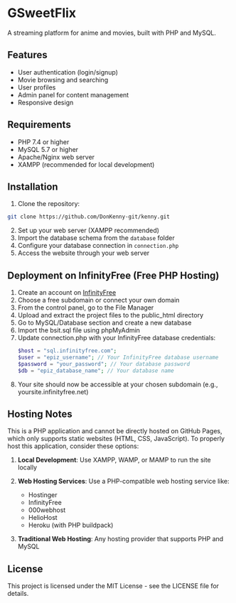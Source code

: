 # GSweetFlix

A streaming platform for anime and movies, built with PHP and MySQL.

## Features

- User authentication (login/signup)
- Movie browsing and searching
- User profiles
- Admin panel for content management
- Responsive design

## Requirements

- PHP 7.4 or higher
- MySQL 5.7 or higher
- Apache/Nginx web server
- XAMPP (recommended for local development)

## Installation

1. Clone the repository:
```bash
git clone https://github.com/DonKenny-git/kenny.git
```

2. Set up your web server (XAMPP recommended)
3. Import the database schema from the `database` folder
4. Configure your database connection in `connection.php`
5. Access the website through your web server

## Deployment on InfinityFree (Free PHP Hosting)

1. Create an account on [InfinityFree](https://infinityfree.com/)
2. Choose a free subdomain or connect your own domain
3. From the control panel, go to the File Manager
4. Upload and extract the project files to the public_html directory
5. Go to MySQL/Database section and create a new database
6. Import the bsit.sql file using phpMyAdmin
7. Update connection.php with your InfinityFree database credentials:
   ```php
   $host = "sql.infinityfree.com";
   $user = "epiz_username"; // Your InfinityFree database username
   $password = "your_password"; // Your database password
   $db = "epiz_database_name"; // Your database name
   ```
8. Your site should now be accessible at your chosen subdomain (e.g., yoursite.infinityfree.net)

## Hosting Notes

This is a PHP application and cannot be directly hosted on GitHub Pages, which only supports static websites (HTML, CSS, JavaScript). To properly host this application, consider these options:

1. **Local Development**: Use XAMPP, WAMP, or MAMP to run the site locally
2. **Web Hosting Services**: Use a PHP-compatible web hosting service like:
   - Hostinger
   - InfinityFree
   - 000webhost
   - HelioHost
   - Heroku (with PHP buildpack)

3. **Traditional Web Hosting**: Any hosting provider that supports PHP and MySQL

## License

This project is licensed under the MIT License - see the LICENSE file for details. 